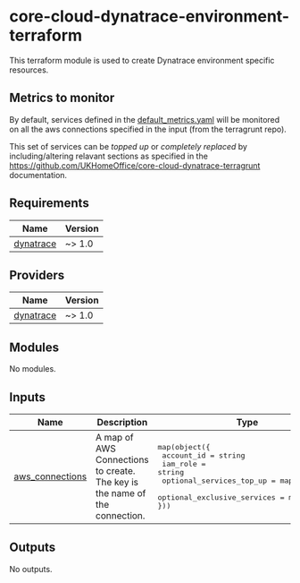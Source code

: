 # core-cloud-dynatrace-environment-terraform

This terraform module is used to create Dynatrace environment specific resources.

## Metrics to monitor

By default, services defined in the [default\_metrics.yaml](default_metrics.yaml) will be monitored on all the aws connections specified in the input (from the terragrunt repo). 

This set of services can be _topped up_ or _completely replaced_ by including/altering relavant sections as specified in the https://github.com/UKHomeOffice/core-cloud-dynatrace-terragrunt documentation.

<!-- BEGIN_TF_DOCS -->
## Requirements

| Name | Version |
|------|---------|
| <a name="requirement_dynatrace"></a> [dynatrace](#requirement\_dynatrace) | ~> 1.0 |

## Providers

| Name | Version |
|------|---------|
| <a name="provider_dynatrace"></a> [dynatrace](#provider\_dynatrace) | ~> 1.0 |

## Modules

No modules.

## Inputs

| Name | Description | Type | Default | Required |
|------|-------------|------|---------|:--------:|
| <a name="input_aws_connections"></a> [aws\_connections](#input\_aws\_connections) | A map of AWS Connections to create. The key is the name of the connection. | <pre>map(object({<br/>    account_id = string<br/>    iam_role  = string<br/>    optional_services_top_up = map(object)<br/>    optional_exclusive_services = map(object)<br/>}))</pre> | `{}` | no (Both the the `optional_services_top_up` and `optional_exclusive_services` can either be empty or completely omitted.)|

## Outputs

No outputs.
<!-- END_TF_DOCS -->